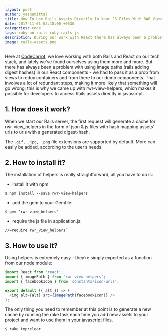 ```yaml
---
layout: post
author: yashumittal
title: How To Use Rails Assets Directly In Your JS Files With RWR View Helpers
date: 2017-11-01 03:18:00 +0530
categories: code
tags: ruby-on-rails ruby rails js
description: During our work with React there has always been a problem with using image paths (rails adding digest hashes) in our React components - we had to pass it as a prop from views to redux containers and from there to our dumb components. That involves a lot of redundant steps, making it more likely that something will go wrong
image: rails-assets.png
---
```


Here at [CodeCarrot](//codecarrot.net/), we love working with both Rails and React on our tech stack, and lately we’ve found ourselves using them more and more. But there has always been a problem with using image paths (rails adding digest hashes) in our React components - we had to pass it as a prop from views to redux containers and from there to our dumb components. That involves a lot of redundant steps, making it more likely that something will go wrong; this is why we came up with rwr-view-helpers, which makes it possible for developers to access Rails assets directly in javascript.

## 1. How does it work?

When we start our Rails server, the first request will generate a cache for rwr-view_helpers in the form of json & js files with hash mapping assets’ urls to urls with a generated digest-hash.

The `.gif, .jpg, .png` file extensions are supported by default. More can easily be added, according to the user’s needs.

## 2. How to install it?

The installation of helpers is really straightforward, all you have to do is:

* install it with npm:

```
$ npm install --save rwr-view-helpers
```

* add the gem to your Gemfile:

```
$ gem 'rwr-view_helpers'
```

* require the js file in application.js:

```
//=require rwr_view_helpers`
```

## 3. How to use it?

Using helpers is extremely easy - they’re simply exported as a function from our node module:

```js
import React from 'react';
import { imagePath } from 'rwr-view-helpers';
import { facebookIcon } from 'constants/icon-urls';

export default ({ alt }) => (
  <img alt={alt} src={imagePath(facebookIcon)} />
);
```

The only thing you need to remember at this point is to generate a new cache by running the rake task each time you add new assets to your project and want to use them in your javascript files.

```
$ rake tmp:clear
```

